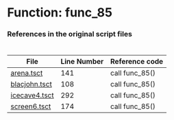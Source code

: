 # Function: func_85
### References in the original script files

#

| File | Line Number | Reference code |
| --- | --- | --- |
| [arena.tsct](../../../out/arena.tsct#L141) | 141 | call func_85() |
| [blacjohn.tsct](../../../out/blacjohn.tsct#L108) | 108 | call func_85() |
| [icecave4.tsct](../../../out/icecave4.tsct#L292) | 292 | call func_85() |
| [screen6.tsct](../../../out/screen6.tsct#L174) | 174 | call func_85() |

